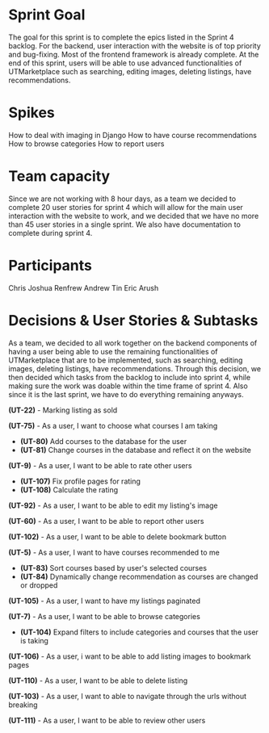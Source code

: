 ﻿# Sprint Goal

The goal for this sprint is to complete the epics listed in the Sprint 4 backlog. For the backend, user interaction with the website is of top priority and bug-fixing. Most of the frontend framework is already complete. At the end of this sprint, users will be able to use advanced functionalities of UTMarketplace such as searching, editing images, deleting listings, have recommendations.

# Spikes

How to deal with imaging in Django
How to have course recommendations
How to browse categories
How to report users

# Team capacity

Since we are not working with 8 hour days, as a team we decided to complete 20 user stories for sprint 4 which will allow for the main user interaction with the website to work, and we decided that we have no more than 45 user stories in a single sprint. We also have documentation to complete during sprint 4.

# Participants

Chris
Joshua
Renfrew
Andrew
Tin
Eric
Arush

# Decisions & User Stories & Subtasks
As a team, we decided to all work together on the backend components of having a user being able to use the remaining functionalities of UTMarketplace that are to be implemented, such as searching, editing images, deleting listings, have recommendations. Through this decision, we then decided which tasks from the backlog to include into sprint 4, while making sure the work was doable within the time frame of sprint 4. Also since it is the last sprint, we have to do everything remaining anyways.

**(UT-22)** - Marking listing as sold

**(UT-75)** - As a user, I want to choose what courses I am taking
* **(UT-80)** Add courses to the database for the user
* **(UT-81)** Change courses in the database and reflect it on the website

**(UT-9)** - As a user, I want to be able to rate other users
* **(UT-107)** Fix profile pages for rating
* **(UT-108)** Calculate the rating

**(UT-92)** - As a user, I want to be able to edit my listing's image

**(UT-60)** - As a user, I want to be able to report other users

**(UT-102)** - As a user, I want to be able to delete bookmark button

**(UT-5)** - As a user, I want to have courses recommended to me
* **(UT-83)**  Sort courses based by user's selected courses
* **(UT-84)** Dynamically change recommendation as courses are changed or dropped

**(UT-105)** - As a user, I want to have my listings paginated

**(UT-7)** - As a user, I want to be able to browse categories
* **(UT-104)**  Expand filters to include categories and courses that the user is taking

**(UT-106)** - As a user, i want to be able to add listing images to bookmark pages

**(UT-110)** - As a user, I want to be able to delete listing

**(UT-103)** - As a user, I want to able to navigate through the urls without breaking

**(UT-111)** - As a user, I want to be able to review other users


